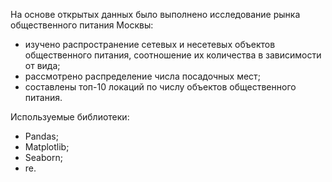 На основе открытых данных было выполнено исследование рынка общественного питания Москвы:
- изучено распространение сетевых и несетевых объектов общественного питания, соотношение их количества в зависимости от вида;
- рассмотрено распределение числа посадочных мест;
- составлены топ-10 локаций по числу объектов общественного питания.


Используемые библиотеки:
- Pandas;
- Matplotlib;
- Seaborn;
- re.
